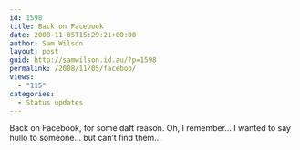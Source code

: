 ```yaml
---
id: 1598
title: Back on Facebook
date: 2008-11-05T15:29:21+00:00
author: Sam Wilson
layout: post
guid: http://samwilson.id.au/?p=1598
permalink: /2008/11/05/faceboo/
views:
  - "115"
categories:
  - Status updates
---
```

Back on Facebook, for some daft reason. Oh, I remember… I wanted to say hullo to someone… but can’t find them…